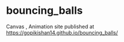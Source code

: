 # bouncing_balls
Canvas , Animation
site published at https://gopikishan14.github.io/bouncing_balls/

